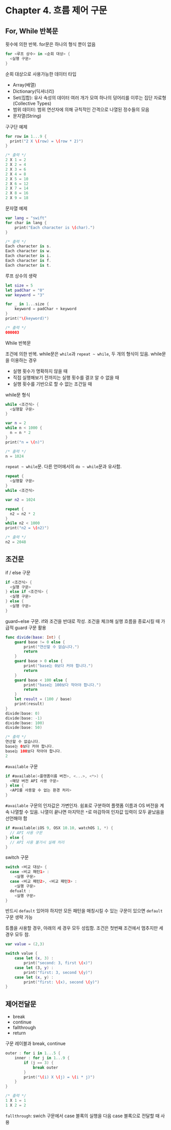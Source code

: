 # Chapter 4. 흐름 제어 구문

## For, While 반복문

횟수에 의한 반복. for문은 하나의 형식 뿐이 없음

```swift
for <루프 상수> in <순회 대상> {
  <실행 구문>
}
```

순회 대상으로 사용가능한 데이터 타입

- Array(배열)
- Dictionary(딕셔너리)
- Set(집합): 유사 속성의 데이터 여러 개가 모여 하나의 덩어리를 이루는 집단 자료형(Collective Types)
- 범위 데이터: 범위 연산자에 의해 규칙적인 간격으로 나열된 정수들의 모음
- 문자열(String)

구구단 예제

```swift
for row in 1...9 {
  print("2 X \(row) = \(row * 2)")
}
```

```swift
/* 출력 */
2 X 1 = 2
2 X 2 = 4
2 X 3 = 6
2 X 4 = 8
2 X 5 = 10
2 X 6 = 12
2 X 7 = 14
2 X 8 = 16
2 X 9 = 18
```

문자열 예제

```swift
var lang = "swift"
for char in lang {
    print("Each character is \(char).")
}
```

```swift
/* 출력 */
Each character is s.
Each character is w.
Each character is i.
Each character is f.
Each character is t.
```

루프 상수의 생략

```swift
let size = 5
let padChar = "0"
var keyword = "3"

for _ in 1...size {
    keyword = padChar + keyword
}
print("\(keyword)")
```

```swift
/* 출력 */
000003
```

While 반복문

조건에 의한 반복. while문은 `while`과 `repeat ~ while`, 두 개의 형식이 있음. while문을 이용하는 경우

- 실행 횟수가 명확하지 않을 때
- 직접 실행해보기 전까지는 실행 횟수를 결코 알 수 없을 때
- 실행 횟수를 기반으로 할 수 없는 조건일 때

while문 형식

```swift
while <조건식> {
  <실행할 구문>
}
```

```swift
var n = 2
while n < 1000 {
  n = n * 2
}
print("n = \(n)")
```

```swift
/* 출력 */
n = 1024
```

`repeat ~ while`문. 다른 언어에서의 `do ~ while`문과 유사함.

```swift
repeat {
  <실행할 구문>
}
while <조건식>
```

```swift
var n2 = 1024

repeat {
  n2 = n2 * 2
}
while n2 < 1000
print("n2 = \(n2)")
```

```swift
/* 출력 */
n2 = 2048
```

## 조건문

if / else 구문

```swift
if <조건식> {
  <실행 구문>
} else if <조건식> {
  <실행 구문>
} else {
  <실행 구문>
}
```

guard~else 구문. if와 조건을 반대로 작성. 조건을 체크해 실행 흐름을 종료시킬 때 가급적 guard 구문 활용

```swift
func divide(base: Int) {
    guard base != 0 else {
        print("연산할 수 없습니다.")
        return
    }
    guard base > 0 else {
        print("base는 0보다 커야 합니다.")
        return
    }
    guard base < 100 else {
        print("base는 100보다 작아야 합니다.")
        return
    }
    let result = (100 / base)
    print(result)
}
divide(base: 0)
divide(base: -1)
divide(base: 100)
divide(base: 50)
```

```swift
/* 출력 */
연산할 수 없습니다.
base는 0보다 커야 합니다.
base는 100보다 작아야 합니다.
2
```

`#available` 구문

```swift
if #available(<플랫폼이름 버전>, <...>, <*>) {
  <해당 버전 API 사용 구문>
} else {
  <API를 사용할 수 없는 환경 처리>
}
```

`#available` 구문의 인자값은 가변인자. 쉼표로 구분하여 플랫폼 이름과 OS 버전을 계속 나열할 수 있음. 나열이 끝나면 마지막은 `*`로 마감하여 인자값 입력이 모두 끝났음을 선언해야 함

```swift
if #available(iOS 9, OSX 10.10, watchOS 1, *) {
  // API 사용 구문
} else {
  // API 사용 불가시 실패 처리
}
```

switch 구문

```swift
switch <비교 대상> {
  case <비교 패턴1> :
    <실행 구문>
  case <비교 패턴2>, <비교 패턴3> :
    <실행 구문>
  defualt :
    <실행 구문>
}
```

반드시 `default` 있어야 하지만 모든 패턴을 매칭시킬 수 있는 구문이 있으면 `default` 구문 생략 가능

튜플을 사용할 경우, 아래의 세 경우 모두 성립함. 조건은 첫번째 조건에서 멈추지만 세 경우 모두 참.

```swift
var value = (2,3)

switch value {
    case let (x, 3) :
        print("second: 3, first \(x)")
    case let (3, y) :
        print("first: 3, second \(y)")
    case let (x, y) :
        print("first: \(x), second \(y)")
}
```

## 제어전달문

- break
- continue
- fallthrough
- return

구문 레이블과 break, continue

```swift
outer : for i in 1...5 {
    inner : for j in 1...9 {
        if (j == 3) {
            break outer
        }
        print("\(i) X \(j) = \(i * j)")
    }
}
```

```swift
/* 출력 */
1 X 1 = 1
1 X 2 = 2
```

`fallthrough`: swich 구문에서 case 블록의 실행을 다음 case 블록으로 전달할 때 사용
